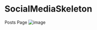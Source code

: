 # SocialMediaSkeleton

Posts Page
![image](https://github.com/user-attachments/assets/80905669-65ad-4de6-b6fd-671d228b5ab3)

